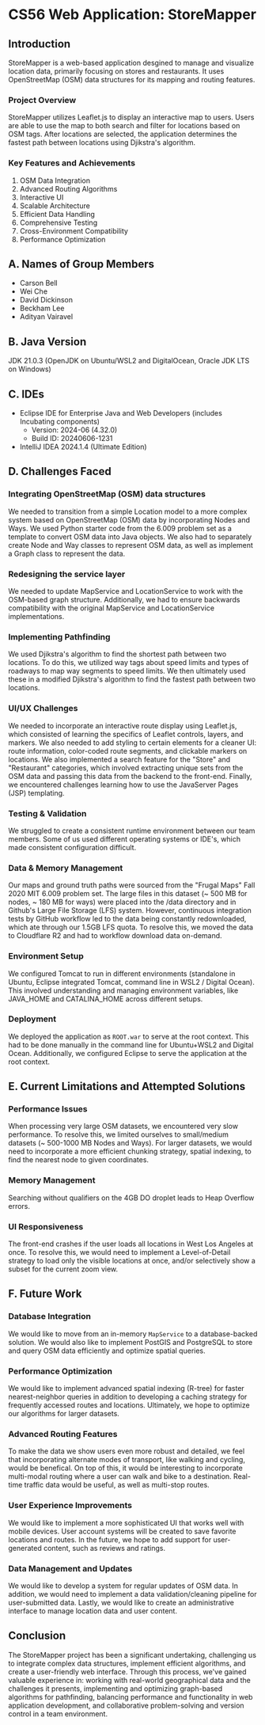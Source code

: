 # CS56 Web Application: StoreMapper

## Introduction
StoreMapper is a web-based application desgined to manage and visualize location data, primarily focusing on stores and restaurants. It uses OpenStreetMap (OSM) data structures for its mapping and routing features.

### Project Overview
StoreMapper utilizes Leaflet.js to display an interactive map to users. Users are able to use the map to both search and filter for locations based on OSM tags. After locations are selected, the application determines the fastest path between locations using Djikstra's algorithm.

### Key Features and Achievements
1. OSM Data Integration
2. Advanced Routing Algorithms
3. Interactive UI
4. Scalable Architecture
5. Efficient Data Handling
6. Comprehensive Testing
7. Cross-Environment Compatibility
8. Performance Optimization

## A. Names of Group Members
* Carson Bell
* Wei Che
* David Dickinson
* Beckham Lee
* Adityan Vairavel

## B. Java Version
JDK 21.0.3 (OpenJDK on Ubuntu/WSL2 and DigitalOcean, Oracle JDK LTS on Windows)

## C. IDEs
* Eclipse IDE for Enterprise Java and Web Developers (includes Incubating components)
   * Version: 2024-06 (4.32.0)
   * Build ID: 20240606-1231
* IntelliJ IDEA 2024.1.4 (Ultimate Edition) 

## D. Challenges Faced
### Integrating OpenStreetMap (OSM) data structures
We needed to transition from a simple Location model to a more complex system based on OpenStreetMap (OSM) data by incorporating Nodes and Ways. We used Python starter code from the 6.009 problem set as a template to convert OSM data into Java objects. We also had to separately create Node and Way classes to represent OSM data, as well as implement a Graph class to represent the data.

### Redesigning the service layer
We needed to update MapService and LocationService to work with the OSM-based graph structure. Additionally, we had to ensure backwards compatibility with the original MapService and LocationService implementations.

### Implementing Pathfinding
We used Djikstra's algorithm to find the shortest path between two locations. To do this, we utilized way tags about speed limits and types of roadways to map way segments to speed limits. We then ultimately used these in a modified Djikstra's algorithm to find the fastest path between two locations.

### UI/UX Challenges
We needed to incorporate an interactive route display using Leaflet.js, which consisted of learning the specifics of Leaflet controls, layers, and markers. We also needed to add styling to certain elements for a cleaner UI: route information, color-coded route segments, and clickable markers on locations. We also implemented a search feature for the "Store" and "Restaurant" categories, which involved extracting unique sets from the OSM data and passing this data from the backend to the front-end. Finally, we encountered challenges learning how to use the JavaServer Pages (JSP) templating.

### Testing & Validation
We struggled to create a consistent runtime environment between our team members. Some of us used different operating systems or IDE's, which made consistent configuration difficult.

### Data & Memory Management
Our maps and ground truth paths were sourced from the "Frugal Maps" Fall 2020 MIT 6.009 problem set. The large files in this dataset (~ 500 MB for nodes, ~ 180 MB for ways) were placed into the /data directory and in Github's Large File Storage (LFS) system. However, continuous integration tests by GitHub workflow led to the data being constantly redownloaded, which ate through our 1.5GB LFS quota. To resolve this, we moved the data to Cloudflare R2 and had to workflow download data on-demand.

### Environment Setup
We configured Tomcat to run in different environments (standalone in Ubuntu, Eclipse integrated Tomcat, command line in WSL2 / Digital Ocean). This involved understanding and managing environment variables, like JAVA_HOME and CATALINA_HOME across different setups.

### Deployment
We deployed the application as ```ROOT.war``` to serve at the root context. This had to be done manually in the command line for Ubuntu+WSL2 and Digital Ocean. Additionally, we configured Eclipse to serve the application at the root context.

## E. Current Limitations and Attempted Solutions
### Performance Issues
When processing very large OSM datasets, we encountered very slow performance. To resolve this, we limited ourselves to small/medium datasets (~ 500-1000 MB Nodes and Ways). For larger datasets, we would need to incorporate a more efficient chunking strategy, spatial indexing, to find the nearest node to given coordinates.
### Memory Management
Searching without qualifiers on the 4GB DO droplet leads to Heap Overflow errors.
### UI Responsiveness
The front-end crashes if the user loads all locations in West Los Angeles at once. To resolve this, we would need to implement a Level-of-Detail strategy to load only the visible locations at once, and/or selectively show a subset for the current zoom view.

## F. Future Work
### Database Integration
We would like to move from an in-memory ```MapService``` to a database-backed solution. We would also like to implement PostGIS and PostgreSQL to store and query OSM data efficiently and optimize spatial queries. 
### Performance Optimization
We would like to implement advanced spatial indexing (R-tree) for faster nearest-neighbor queries in addition to developing a caching strategy for frequently accessed routes and locations. Ultimately, we hope to optimize our algorithms for larger datasets.
### Advanced Routing Features
To make the data we show users even more robust and detailed, we feel that incorporating alternate modes of transport, like walking and cycling, would be benefical. On top of this, it would be interesting to incorporate multi-modal routing where a user can walk and bike to a destination. Real-time traffic data would be useful, as well as multi-stop routes.
### User Experience Improvements
We would like to implement a more sophisticated UI that works well with mobile devices. User account systems will be created to save favorite locations and routes. In the future, we hope to add support for user-generated content, such as reviews and ratings.
### Data Management and Updates
We would like to develop a system for regular updates of OSM data. In addition, we would need to implement a data validation/cleaning pipeline for user-submitted data. Lastly, we would like to create an administrative interface to manage location data and user content.
## Conclusion
The StoreMapper project has been a significant undertaking, challenging us to integrate complex data structures, implement efficient algorithms, and create a user-friendly web interface. Through this process, we've gained valuable experience in: working with real-world geographical data and the challenges it presents, implementing and optimizing graph-based algorithms for pathfinding, balancing performance and functionality in web application development, and collaborative problem-solving and version control in a team environment.

